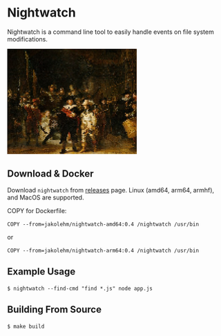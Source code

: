 # Nightwatch

Nightwatch is a command line tool to easily handle events on file system modifications.

<img src="./nightwatch.jpg" width="300">

## Download & Docker

Download `nightwatch` from [releases](https://github.com/jakolehm/nightwatch/releases) page. Linux (amd64, arm64, armhf), and MacOS are supported.


COPY for Dockerfile:
```
COPY --from=jakolehm/nightwatch-amd64:0.4 /nightwatch /usr/bin
```
or
```
COPY --from=jakolehm/nightwatch-arm64:0.4 /nightwatch /usr/bin
```

## Example Usage

```
$ nightwatch --find-cmd "find *.js" node app.js
```

## Building From Source

```
$ make build
```
